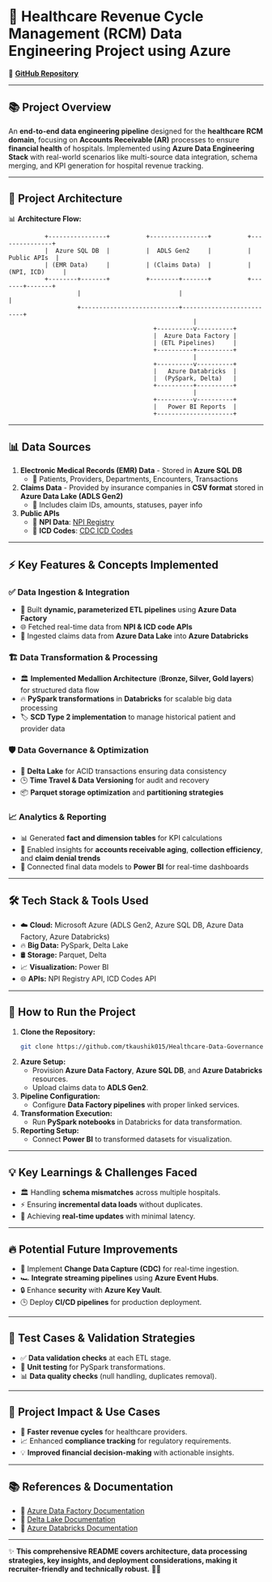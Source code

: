 # 🚀 **Healthcare Revenue Cycle Management (RCM) Data Engineering Project using Azure**  
🔗 [**GitHub Repository**](https://github.com/tkaushik015/Healthcare-Data-Governance-and-ETL-Optimization-Using-Azure)

---

## 📚 **Project Overview**  
An **end-to-end data engineering pipeline** designed for the **healthcare RCM domain**, focusing on **Accounts Receivable (AR)** processes to ensure **financial health** of hospitals. Implemented using **Azure Data Engineering Stack** with real-world scenarios like multi-source data integration, schema merging, and KPI generation for hospital revenue tracking.

---

## 💾 **Project Architecture**  
📊 **Architecture Flow:**

```
          +----------------+          +----------------+          +---------------+
          |  Azure SQL DB  |          |  ADLS Gen2     |          |   Public APIs  |
          | (EMR Data)     |          | (Claims Data)  |          | (NPI, ICD)     |
          +--------+-------+          +--------+-------+          +-------+-------+
                   |                           |                          |
                   +---------------------------+--------------------------+
                                                   |
                                        +----------v----------+
                                        |  Azure Data Factory |
                                        | (ETL Pipelines)     |
                                        +----------+----------+
                                                   |
                                        +----------v----------+
                                        |   Azure Databricks  |
                                        |  (PySpark, Delta)   |
                                        +----------+----------+
                                                   |
                                        +----------v----------+
                                        |   Power BI Reports  |
                                        +---------------------+
```

---

## 📊 **Data Sources**  
1. **Electronic Medical Records (EMR) Data** - Stored in **Azure SQL DB**  
   - 🔹 Patients, Providers, Departments, Encounters, Transactions  
2. **Claims Data** - Provided by insurance companies in **CSV format** stored in **Azure Data Lake (ADLS Gen2)**  
   - 🔹 Includes claim IDs, amounts, statuses, payer info  
3. **Public APIs**  
   - 🔗 **NPI Data**: [NPI Registry](https://npiregistry.cms.hhs.gov/)  
   - 🔗 **ICD Codes**: [CDC ICD Codes](https://www.cdc.gov/nchs/icd/index.htm)  

---

## ⚡ **Key Features & Concepts Implemented**  

### ✅ **Data Ingestion & Integration**  
- 🔄 Built **dynamic, parameterized ETL pipelines** using **Azure Data Factory**  
- 🌐 Fetched real-time data from **NPI & ICD code APIs**  
- 📁 Ingested claims data from **Azure Data Lake** into **Azure Databricks**  

### 🏗 **Data Transformation & Processing**  
- 🏛 **Implemented Medallion Architecture** (**Bronze, Silver, Gold layers**) for structured data flow  
- 🔥 **PySpark transformations** in **Databricks** for scalable big data processing  
- 🏷 **SCD Type 2 implementation** to manage historical patient and provider data  

### 🛡 **Data Governance & Optimization**  
- 🔐 **Delta Lake** for ACID transactions ensuring data consistency  
- 🕒 **Time Travel & Data Versioning** for audit and recovery  
- 📦 **Parquet storage optimization** and **partitioning strategies**  

### 📈 **Analytics & Reporting**  
- 📊 Generated **fact and dimension tables** for KPI calculations  
- 🏥 Enabled insights for **accounts receivable aging**, **collection efficiency**, and **claim denial trends**  
- 🌟 Connected final data models to **Power BI** for real-time dashboards  

---

## 🛠️ **Tech Stack & Tools Used**  
- ☁️ **Cloud:** Microsoft Azure (ADLS Gen2, Azure SQL DB, Azure Data Factory, Azure Databricks)  
- 🔥 **Big Data:** PySpark, Delta Lake  
- 🛢 **Storage:** Parquet, Delta  
- 📈 **Visualization:** Power BI  
- 🌐 **APIs:** NPI Registry API, ICD Codes API  

---

## 🔧 **How to Run the Project**  
1. **Clone the Repository:**
   ```bash
   git clone https://github.com/tkaushik015/Healthcare-Data-Governance-and-ETL-Optimization-Using-Azure.git
   ```
2. **Azure Setup:**
   - Provision **Azure Data Factory**, **Azure SQL DB**, and **Azure Databricks** resources.
   - Upload claims data to **ADLS Gen2**.
3. **Pipeline Configuration:**
   - Configure **Data Factory pipelines** with proper linked services.
4. **Transformation Execution:**
   - Run **PySpark notebooks** in Databricks for data transformation.
5. **Reporting Setup:**
   - Connect **Power BI** to transformed datasets for visualization.

---

## 💡 **Key Learnings & Challenges Faced**  
- 🏛 Handling **schema mismatches** across multiple hospitals.
- ⚡ Ensuring **incremental data loads** without duplicates.
- 🔄 Achieving **real-time updates** with minimal latency.

---

## 🔥 **Potential Future Improvements**  
- 🚀 Implement **Change Data Capture (CDC)** for real-time ingestion.
- 🏎 **Integrate streaming pipelines** using **Azure Event Hubs**.
- 🔒 Enhance **security** with **Azure Key Vault**.
- 🕒 Deploy **CI/CD pipelines** for production deployment.

---

## 🧪 **Test Cases & Validation Strategies**  
- ✅ **Data validation checks** at each ETL stage.
- 🔄 **Unit testing** for PySpark transformations.
- 📊 **Data quality checks** (null handling, duplicates removal).

---

## 🌟 **Project Impact & Use Cases**  
- 🏥 **Faster revenue cycles** for healthcare providers.
- 📈 Enhanced **compliance tracking** for regulatory requirements.
- 💡 **Improved financial decision-making** with actionable insights.

---

## 📚 **References & Documentation**  
- 🔗 [Azure Data Factory Documentation](https://learn.microsoft.com/en-us/azure/data-factory/introduction)
- 🔗 [Delta Lake Documentation](https://docs.delta.io/latest/index.html)
- 🔗 [Azure Databricks Documentation](https://learn.microsoft.com/en-us/azure/databricks/)

---

✨ **This comprehensive README covers architecture, data processing strategies, key insights, and deployment considerations, making it recruiter-friendly and technically robust.** 🚀💡

